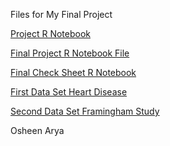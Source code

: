 Files for My Final Project 

[Project R Notebook](HeartDisease-RProject.html)

[Final Project R Notebook File](FinalProject.nb.html)

[Final Check Sheet R Notebook](https://github.com/OsheenArya/STAT184FinalProject/blob/main/Check%20Sheet.nb.html)

[First Data Set Heart Disease](https://github.com/OsheenArya/STAT184FinalProject/blob/main/HeartDisease.csv)

[Second Data Set Framingham Study](https://github.com/OsheenArya/STAT184FinalProject/blob/main/FraminghamStudy.csv)

Osheen Arya 

